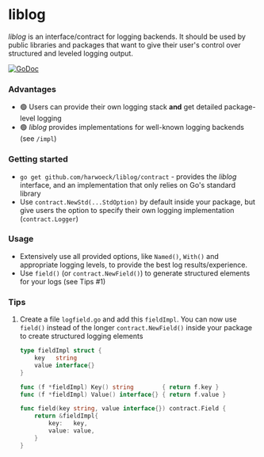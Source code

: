 # liblog

*liblog* is an interface/contract for logging backends. It should be used by public libraries and packages that want to give their user's control over structured and leveled logging output.

[![GoDoc](https://pkg.go.dev/badge/github.com/harwoeck/liblog/contract)](https://pkg.go.dev/github.com/harwoeck/liblog/contract)

### Advantages

- 🟢 Users can provide their own logging stack __**and**__ get detailed package-level logging
- 🟢 *liblog* provides implementations for well-known logging backends (see `/impl`)

### Getting started

- `go get github.com/harwoeck/liblog/contract` - provides the *liblog* interface, and an implementation that only relies on Go's standard library
- Use `contract.NewStd(...StdOption)` by default inside your package, but give users the option to specify their own logging implementation (`contract.Logger`)

### Usage

- Extensively use all provided options, like `Named()`, `With()` and appropriate logging levels, to provide the best log results/experience.
- Use `field()` (or `contract.NewField()`) to generate structured elements for your logs (see Tips #1)

### Tips

1. Create a file `logfield.go` and add this `fieldImpl`. You can now use `field()` instead of the longer `contract.NewField()` inside your package to create structured logging elements
    ```go
    type fieldImpl struct {
        key   string
        value interface{}
    }
    
    func (f *fieldImpl) Key() string        { return f.key }
    func (f *fieldImpl) Value() interface{} { return f.value }
    
    func field(key string, value interface{}) contract.Field {
        return &fieldImpl{
            key:   key,
            value: value,
        }
    }
    ```
